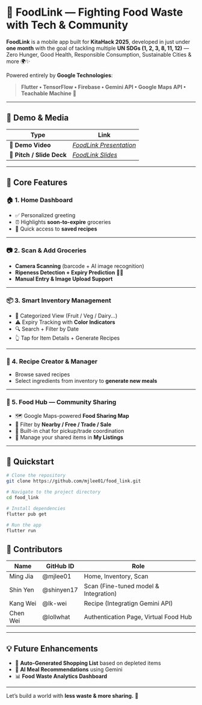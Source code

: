 # 🌱 FoodLink — Fighting Food Waste with Tech & Community

**FoodLink** is a mobile app built for **KitaHack 2025**, developed in just under **one month** with the goal of tackling multiple **UN SDGs (1, 2, 3, 8, 11, 12)** — Zero Hunger, Good Health, Responsible Consumption, Sustainable Cities & more 🌍✨

Powered entirely by **Google Technologies**:

> **Flutter • TensorFlow • Firebase • Gemini API • Google Maps API • Teachable Machine** 🚀

---

## 📎 Demo & Media

| Type                                | Link                                 |
| ----------------------------------- | ------------------------------------ |
| 🎥 **Demo Video**                   | *[FoodLink Presentation](https://youtu.be/NTVaZK3I1hM)*      |
| 📑 **Pitch / Slide Deck**           | *[FoodLink Slides](https://www.canva.com/design/DAGkD2bhdO4/z00PPQ2IYG16hIpoREMSkQ/view?utm_content=DAGkD2bhdO4&utm_campaign=designshare&utm_medium=link2&utm_source=uniquelinks&utlId=ha7972c3212#1)*  |

---

## 🌟 Core Features

### 🏠 1. Home Dashboard

* ✅ Personalized greeting
* ⏰ Highlights **soon-to-expire** groceries
* 📖 Quick access to **saved recipes**

---

### 📷 2. Scan & Add Groceries

* **Camera Scanning** (barcode + AI image recognition)
* **Ripeness Detection + Expiry Prediction** 🍌🥬
* **Manual Entry & Image Upload Support**

---

### 📦 3. Smart Inventory Management

* 📂 Categorized View (Fruit / Veg / Dairy...)
* ⚠️ Expiry Tracking with **Color Indicators**
* 🔍 Search + Filter by Date
* 👆 Tap for Item Details + Generate Recipes

---

### 🍳 4. Recipe Creator & Manager

* Browse saved recipes
* Select ingredients from inventory to **generate new meals**

---

### 🤝 5. Food Hub — Community Sharing

* 🗺 Google Maps-powered **Food Sharing Map**
* 🎯 Filter by **Nearby / Free / Trade / Sale**
* 💬 Built-in chat for pickup/trade coordination
* 📍 Manage your shared items in **My Listings**

---

## 🚀 Quickstart

```bash
# Clone the repository
git clone https://github.com/mjlee01/food_link.git

# Navigate to the project directory
cd food_link

# Install dependencies
flutter pub get

# Run the app
flutter run
```

## 🙌 Contributors

| Name            | GitHub ID | Role                                  |
| --------------- | ----------|---------------------------------------|
| Ming Jia        | @mjlee01  | Home, Inventory, Scan                 |
| Shin Yen        | @shinyen17| Scan (Fine-tuned model & Integration) |
| Kang Wei        | @lk-wei   | Recipe (Integratign Gemini API)       |
| Chen Wei        | @lollwhat | Authentication Page, Virtual Food Hub |

---

## 💡 Future Enhancements

* 🧾 **Auto-Generated Shopping List** based on depleted items
* 🧠 **AI Meal Recommendations** using Gemini
* 📊 **Food Waste Analytics Dashboard**

---

Let’s build a world with **less waste & more sharing.** 🌱
